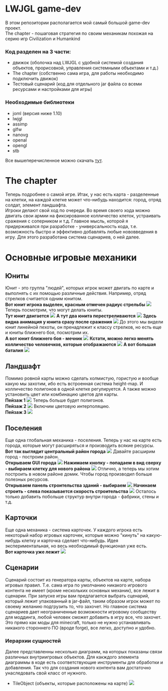 # LWJGL game-dev
В этом репозитории располагается мой самый большой game-dev проект.  
The chapter - пошаговая стратегия по своим механикам похожая на серию игр Civilization и Humankind
### Код разделен на 3 части:
* движок (оболочка над LWJGL с удобной системой создания объектов, прорисовкой, управления системными объектами и т.д.)
* The chapter (собственно сама игра, для работы необходимо подключить движок)
* Тестовый сценарий (код для отдельного jar файла со всеми ресурсами и настройками для игры)

### Необходимые библиотеки
* joml (версия ниже 1.10)
* lwjgl
* assimp
* glfw
* nanovg
* openal
* opengl
* stb

Все вышеперечисленное можно скачать [тут](https://www.lwjgl.org/).

# The chapter
Теперь подробнее о самой игре.
Итак, у нас есть карта - разделенные на клетки, на каждой клетке может что-нибудь находится: город, отряд солдат, элемент ландшафта.   
Игроки делают свой ход по очереди. Во время своего хода можно двигать свои армии на фиксированное колличество клеток, устраивать сражения с соперником и т.д.
Главное мысль, которой я придерживался при разработке - универсальность кода, т.е. возможность быстро и эффективно добавлять любые нововведения в игру. Для этого разработана система
сценариев, о ней далее.

# Основные игровые механики
## Юниты
Юнит - это группа "людей", которых игрок может двигать по карте и выполнять с их помощью различные действия. Например, отряд стрелков считается одним юнитом.   
**Вот юнит игрока выделен, красным отмечен радиус стрельбы**
  ![](https://github.com/timattt/LWJGL-Programming-timattt/blob/master/imgs/Unit_example2.png)
Теперь посмотрим, что могут делать юниты.   
**Тут юнит двигается**
  ![](https://github.com/timattt/LWJGL-Programming-timattt/blob/master/imgs/Unit_example3.png)
**А тут два юнита перестреливаются**
  ![](https://github.com/timattt/LWJGL-Programming-timattt/blob/master/imgs/Unit_example4.png)
**Здесь видна анимация у юнита сразу после сражения**
  ![](https://github.com/timattt/LWJGL-Programming-timattt/blob/master/imgs/Unit_example5.png)
До этого мы видели юнит линейной пехоты, он пренадлежит к классу стрелков, но есть еще и юниты ближнего боя, посмотрим их.   
**А вот юнит ближнего боя - мечник**
  ![](https://github.com/timattt/LWJGL-Programming-timattt/blob/master/imgs/Unit_example6.png)
**Кстати, можно легко менять колличество человечков, которые отображаются**
  ![](https://github.com/timattt/LWJGL-Programming-timattt/blob/master/imgs/Unit_example7.png)
**А вот большая баталия**
  ![](https://github.com/timattt/LWJGL-Programming-timattt/blob/master/imgs/Unit_example8.png)
## Ландшафт
Помимо ровной карты можно сделать холмистую, гористую и вообще какую мы захотим, ибо есть встроенная система height-map. И колличество полигонов в одной клетке регулируется. А также можно установить цвет или комбинацию цветов для карты.     
**Пейзаж 1**
  ![](https://github.com/timattt/LWJGL-Programming-timattt/blob/master/imgs/Terrain_example1.png)
  Теперь больше будет полигонов.   
**Пейзаж 2**
  ![](https://github.com/timattt/LWJGL-Programming-timattt/blob/master/imgs/Terrain_example2.png)
Включим цветовую интерполяцию.   
**Пейзаж 3**
  ![](https://github.com/timattt/LWJGL-Programming-timattt/blob/master/imgs/Terrain_example3.png)

## Поселения
Еще одна глобальная механика - поселения.
Теперь у нас на карте есть города, которые могут расширяться и производить всякие ресурсы.   
**Вот так выглядит центральный район города**
  ![](https://github.com/timattt/LWJGL-Programming-timattt/blob/master/imgs/Settlement_example1.png)
Давайте расширим город - построим район.   
**Открываем GUI города**
  ![](https://github.com/timattt/LWJGL-Programming-timattt/blob/master/imgs/Settlement_example2.png)
**Нажимаем кнопку - попадаем в вид сверху - выбираем клетку для нового района**
  ![](https://github.com/timattt/LWJGL-Programming-timattt/blob/master/imgs/Settlement_example3.png)
Отлично, а теперь мы хотим построить в новом районе домик. Чтобы город производил больше полезных ресурсов.   
**Открываем панель строительства зданий - выбираем**
  ![](https://github.com/timattt/LWJGL-Programming-timattt/blob/master/imgs/Settlement_example4.png)
**Начинаем строить - слева показывается скорость строительства**
  ![](https://github.com/timattt/LWJGL-Programming-timattt/blob/master/imgs/Settlement_example5.png)
Осталось только добавить побольше структур внутри города - фабрики, стены и т.д.
  
## Карточки
Еще одна механика - система карточек.
У каждого игрока есть некоторый набор игровых карточек, которые можно "кинуть" на какую-нибудь клетку и карточка сделает что-нибудь.
Идея экспериментальная, но весь необходимый функционал уже есть.   
**Вот карточка уже лежит**
  ![](https://github.com/timattt/LWJGL-Programming-timattt/blob/master/imgs/Card_example.png)
  
## Сценарии
Сценарий состоит из генератора карты, объектов на карте, набора игровых правил.
Т.е. сама игра по умолчанию никакого игрового контента не имеет (кроме нескольких основных механик), все лежит в сценарии.
При запуске игры вам предлагается выбрать сценарий, который лежит упакованный в jar-файл, таким образом игрок может по своему желанию подгрузить то, что захочет.
Но главное система сценариев дает неограниченные возможности игровому сообществу для моддинга, любой человек сможет добавить в игру все, что захочет.
Это прямо как моды для minecraft, только не нужно устанавливать никакого стороннего ПО (вроде forge), все легко, доступно и удобно.   

### Иерархии сущностей
Далее представленны несколько диаграмм, на которых показаны связи различных внутриигровых объектов. Для какждого элемента диаграммы в коде есть соответствующие
инструменты для обработки и добавления. Так что для создания нового контента вам достаточно унаследовать свой класс от нужного.

* TileObject (объекты, которые расположены на карте)
 ![](https://github.com/timattt/LWJGL-Programming-timattt/blob/master/imgs/TileObjectStructure.png)

